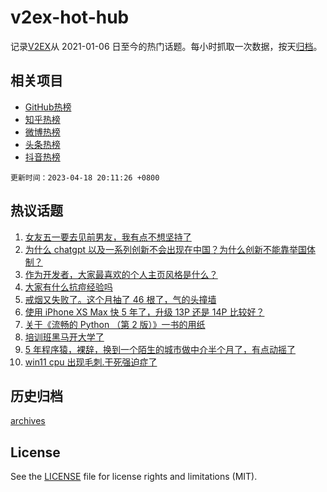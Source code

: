 # v2ex-hot-hub

 记录[V2EX](https://www.v2ex.com/)从 2021-01-06 日至今的热门话题。每小时抓取一次数据，按天[归档](archives)。
 
 ## 相关项目

- [GitHub热榜](https://github.com/snaildev/github-hot-hub)
- [知乎热榜](https://github.com/snaildev/zhihu-hot-hub)
- [微博热榜](https://github.com/snaildev/weibo-hot-hub)
- [头条热榜](https://github.com/snaildev/toutiao-hot-hub)
- [抖音热榜](https://github.com/snaildev/douyin-hot-hub)


 `更新时间：2023-04-18 20:11:26 +0800`

## 热议话题

1. [女友五一要去见前男友，我有点不想坚持了](https://www.v2ex.com/t/933324)
1. [为什么 chatgpt 以及一系列创新不会出现在中国？为什么创新不能靠举国体制？](https://www.v2ex.com/t/933384)
1. [作为开发者，大家最喜欢的个人主页风格是什么？](https://www.v2ex.com/t/933373)
1. [大家有什么抗痘经验吗](https://www.v2ex.com/t/933376)
1. [戒烟又失败了。这个月抽了 46 根了，气的头撞墙](https://www.v2ex.com/t/933281)
1. [使用 iPhone XS Max 快 5 年了，升级 13P 还是 14P 比较好？](https://www.v2ex.com/t/933339)
1. [关于《流畅的 Python （第 2 版）》一书的用纸](https://www.v2ex.com/t/933277)
1. [培训班黑马开大学了](https://www.v2ex.com/t/933468)
1. [5 年程序猿，裸辞，换到一个陌生的城市做中介半个月了，有点动摇了](https://www.v2ex.com/t/933280)
1. [win11 cpu 出现毛刺.干死强迫症了](https://www.v2ex.com/t/933349)

## 历史归档

[archives](archives)

## License

See the [LICENSE](LICENSE) file for license rights and limitations (MIT).
